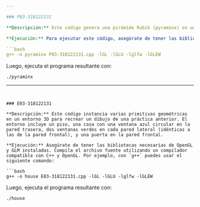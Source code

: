 ```yaml
---

### P03-318122131

**Descripción:** Este código genera una pirámide Rubik (pyraminx) en un entorno 3D, compuesta por 9 pirámides en cada cara. Cada cara de la pirámide tiene un color distinto y las separaciones entre las pirámides pequeñas se visualizan con líneas oscuras, lo que permite distinguir cada instancia claramente.

**Ejecución:** Para ejecutar este código, asegúrate de tener las bibliotecas necesarias de OpenGL y GLM instaladas. Compila el archivo fuente utilizando un compilador compatible con C++ y OpenGL. Por ejemplo, con `g++` puedes usar el siguiente comando:

```bash
g++ -o pyraminx P03-318122131.cpp -lGL -lGLU -lglfw -lGLEW
```

Luego, ejecuta el programa resultante con:

```bash
./pyraminx
```

---
```


### E03-318122131

**Descripción:** Este código instancia varias primitivas geométricas en un entorno 3D para recrear un dibujo de una práctica anterior. El entorno incluye un piso, una casa con una ventana azul circular en la pared trasera, dos ventanas verdes en cada pared lateral (idénticas a las de la pared frontal), y una puerta en la pared frontal.

**Ejecución:** Asegúrate de tener las bibliotecas necesarias de OpenGL y GLM instaladas. Compila el archivo fuente utilizando un compilador compatible con C++ y OpenGL. Por ejemplo, con `g++` puedes usar el siguiente comando:

```bash
g++ -o house E03-318122131.cpp -lGL -lGLU -lglfw -lGLEW
```

Luego, ejecuta el programa resultante con:

```bash
./house
```
